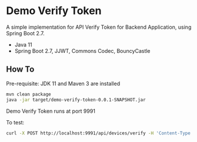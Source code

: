 # Demo Verify Token
A simple implementation for API Verify Token for Backend Application, using Spring Boot 2.7.

- Java 11
- Spring Boot 2.7, JJWT, Commons Codec, BouncyCastle

## How To

Pre-requisite: JDK 11 and Maven 3 are installed

```sh
mvn clean package
java -jar target/demo-verify-token-0.0.1-SNAPSHOT.jar
```
Demo Verify Token runs at port 9991

To test:

```sh
curl -X POST http://localhost:9991/api/devices/verify -H 'Content-Type: application/json' -d '{"device_id":"7cbd0a85c1b95740"}'
```

